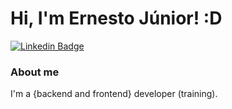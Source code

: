 # Hi, I'm Ernesto Júnior! :D
[![Linkedin Badge](https://img.shields.io/badge/-LinkedIn-blue?style=flat-square&logo=Linkedin&logoColor=white&link=https://www.linkedin.com/in/ernestosjunior/)](https://www.linkedin.com/in/ernestosjunior/)

### About me
I'm a {backend and frontend} developer (training).


<!--
**ernestosjunior/ernestosjunior** is a ✨ _special_ ✨ repository because its `README.md` (this file) appears on your GitHub profile.

Here are some ideas to get you started:

- 🔭 I’m currently working on ...
- 🌱 I’m currently learning ...
- 👯 I’m looking to collaborate on ...
- 🤔 I’m looking for help with ...
- 💬 Ask me about ...
- 📫 How to reach me: ...
- 😄 Pronouns: ...
- ⚡ Fun fact: ...
-->
